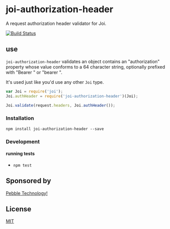 
# joi-authorization-header

A request authorization header validator for Joi.

[![Build Status](https://travis-ci.org/pebble/joi-authorization-header.svg?branch=master)](https://travis-ci.org/pebble/joi-authorization-header)

## use

`joi-authorization-header` validates an object contains an
"authorization" property whose value conforms to a 64 character string, optionally
prefixed with "Bearer " or "bearer ".

It's used just like you'd use any other `Joi` type.

```js
var Joi = require('joi');
Joi.authHeader = require('joi-authorization-header')(Joi);

Joi.validate(request.headers, Joi.authHeader());
```

### Installation

```
npm install joi-authorization-header --save
```

### Development

#### running tests

- `npm test`

## Sponsored by

[Pebble Technology!](https://getpebble.com)

## License

[MIT](https://github.com/pebble/joi-authorization-header/blob/master/LICENSE)
